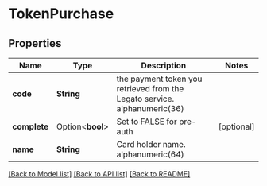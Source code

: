 # TokenPurchase

## Properties

Name | Type | Description | Notes
------------ | ------------- | ------------- | -------------
**code** | **String** | the payment token you retrieved from the Legato service. alphanumeric(36) | 
**complete** | Option<**bool**> | Set to FALSE for pre-auth | [optional]
**name** | **String** | Card holder name. alphanumeric(64) | 

[[Back to Model list]](../README.md#documentation-for-models) [[Back to API list]](../README.md#documentation-for-api-endpoints) [[Back to README]](../README.md)


